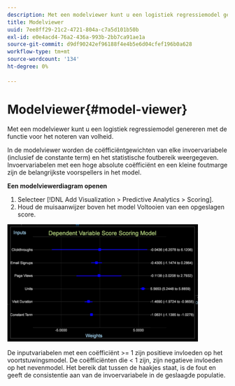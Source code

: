 ```yaml
---
description: Met een modelviewer kunt u een logistiek regressiemodel genereren met de functie voor het noteren van volheid.
title: Modelviewer
uuid: 7ee8ff29-21c2-4721-804a-c7a5d101b50b
exl-id: e0e4acd4-76a2-436a-993b-2bb7ca91ae1a
source-git-commit: d9df90242ef96188f4e4b5e6d04cfef196b0a628
workflow-type: tm+mt
source-wordcount: '134'
ht-degree: 0%

---
```


# Modelviewer{#model-viewer}

Met een modelviewer kunt u een logistiek regressiemodel genereren met de functie voor het noteren van volheid.

In de modelviewer worden de coëfficiëntgewichten van elke invoervariabele (inclusief de constante term) en het statistische foutbereik weergegeven. Invoervariabelen met een hoge absolute coëfficiënt en een kleine foutmarge zijn de belangrijkste voorspellers in het model.

**Een modelviewerdiagram openen**

1. Selecteer [!DNL Add Visualization > Predictive Analytics > Scoring].
1. Houd de muisaanwijzer boven het model Voltooien van een opgeslagen score.

![](assets/propensity_model_viewer.png)

De inputvariabelen met een coëfficiënt >= 1 zijn positieve invloeden op het voortstuwingsmodel. De coëfficiënten die &lt; 1 zijn, zijn negatieve invloeden op het nevenmodel. Het bereik dat tussen de haakjes staat, is de fout en geeft de consistentie aan van de invoervariabele in de geslaagde populatie.
